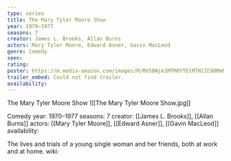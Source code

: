 ```yaml
---
type: series
title: The Mary Tyler Moore Show
year: 1970–1977
seasons: 7
creator: James L. Brooks, Allan Burns
actors: Mary Tyler Moore, Edward Asner, Gavin MacLeod
genre: Comedy
seen:
rating: 
poster: https://m.media-amazon.com/images/M/MV5BNjk1MTM0YTEtMTNlZC00MmNmLWI0NWEtNDZhNDc3MmY3M2YxXkEyXkFqcGdeQXVyMTU3NDU4MDg2._V1_SX300.jpg
trailer_embed: Could not find trailer.
availability:
---
```

The Mary Tyler Moore Show
![[The Mary Tyler Moore Show.jpg]]

Comedy
year: 1970–1977
seasons: 7
creator: [[James L. Brooks]], [[Allan Burns]]
actors: [[Mary Tyler Moore]], [[Edward Asner]], [[Gavin MacLeod]]
availability:

The lives and trials of a young single woman and her friends, both at work and at home.
wiki: 


